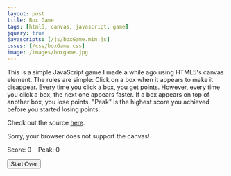 ```yaml
---
layout: post
title: Box Game
tags: [html5, canvas, javascript, game]
jquery: true
javascripts: [/js/boxGame.min.js]
csses: [/css/boxGame.css]
image: /images/boxgame.jpg
---
```


This is a simple JavaScript game I made a while ago using HTML5's canvas element. The rules are simple: Click on a box when it appears to make it disappear. Every time you click a box, you get points. However, every time you click a box, the next one appears faster. If a box appears on top of another box, you lose points. "Peak" is the highest score you achieved before you started losing points.

Check out the source [here](https://github.com/hendrixjoseph/hendrixjoseph.github.io/blob/master/js/boxGame.js).

<canvas id="boxGame" width="500" height="500">Sorry, your browser does not support the canvas!</canvas>
<p class="score">Score: <span id="score">0</span>&nbsp;&nbsp;&nbsp;&nbsp;Peak: <span id="peak">0</span></p>
<p class="score"><button id="clearButton">Start Over</button></p>
